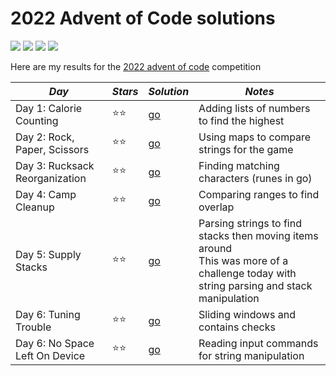 # 2022 Advent of Code solutions

![](https://img.shields.io/badge/tests%20passed%20🐹-23/14-success)
![](https://img.shields.io/badge/day%20📅-7-blue)
![](https://img.shields.io/badge/stars%20⭐-14-yellow)
![](https://img.shields.io/badge/days%20completed-7-red)

Here are my results for the [2022 advent of code](https://adventofcode.com/2022) competition


|             *Day*              | *Stars* |  *Solution*  |                         *Notes*                         |
|--------------------------------|---------|--------------|---------------------------------------------------------|
| Day 1: Calorie Counting        |  ⭐⭐  | [go](day01/) | Adding lists of numbers to find the highest             |
| Day 2: Rock, Paper, Scissors   |  ⭐⭐  | [go](day02/) | Using maps to compare strings for the game              |
| Day 3: Rucksack Reorganization |  ⭐⭐  | [go](day03/) | Finding matching characters (runes in go)               |
| Day 4: Camp Cleanup            |  ⭐⭐  | [go](day04/) | Comparing ranges to find overlap                        |
| Day 5: Supply Stacks           |  ⭐⭐  | [go](day05/) | Parsing strings to find stacks then moving items around<br>This was more of a challenge today with string parsing and stack manipulation |
| Day 6: Tuning Trouble          |  ⭐⭐  | [go](day06/) | Sliding windows and contains checks                     |
| Day 6: No Space Left On Device |  ⭐⭐  | [go](day07/) | Reading input commands for string manipulation          |
